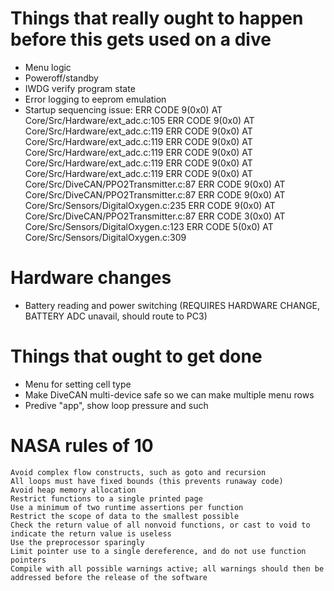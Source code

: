 # Things that really ought to happen before this gets used on a dive
- Menu logic
- Poweroff/standby
- IWDG verify program state
- Error logging to eeprom emulation
- Startup sequencing issue:
ERR CODE 9(0x0) AT Core/Src/Hardware/ext_adc.c:105
ERR CODE 9(0x0) AT Core/Src/Hardware/ext_adc.c:119
ERR CODE 9(0x0) AT Core/Src/Hardware/ext_adc.c:119
ERR CODE 9(0x0) AT Core/Src/Hardware/ext_adc.c:119
ERR CODE 9(0x0) AT Core/Src/Hardware/ext_adc.c:119
ERR CODE 9(0x0) AT Core/Src/Hardware/ext_adc.c:119
ERR CODE 9(0x0) AT Core/Src/DiveCAN/PPO2Transmitter.c:87
ERR CODE 9(0x0) AT Core/Src/DiveCAN/PPO2Transmitter.c:87
ERR CODE 9(0x0) AT Core/Src/Sensors/DigitalOxygen.c:235
ERR CODE 9(0x0) AT Core/Src/DiveCAN/PPO2Transmitter.c:87
ERR CODE 3(0x0) AT Core/Src/Sensors/DigitalOxygen.c:123
ERR CODE 5(0x0) AT Core/Src/Sensors/DigitalOxygen.c:309

# Hardware changes
- Battery reading and power switching (REQUIRES HARDWARE CHANGE, BATTERY ADC unavail, should route to PC3)

# Things that ought to get done
- Menu for setting cell type
- Make DiveCAN multi-device safe so we can make multiple menu rows
- Predive "app", show loop pressure and such

# NASA rules of 10
    Avoid complex flow constructs, such as goto and recursion
    All loops must have fixed bounds (this prevents runaway code)
    Avoid heap memory allocation
    Restrict functions to a single printed page
    Use a minimum of two runtime assertions per function
    Restrict the scope of data to the smallest possible
    Check the return value of all nonvoid functions, or cast to void to indicate the return value is useless
    Use the preprocessor sparingly
    Limit pointer use to a single dereference, and do not use function pointers
    Compile with all possible warnings active; all warnings should then be addressed before the release of the software
